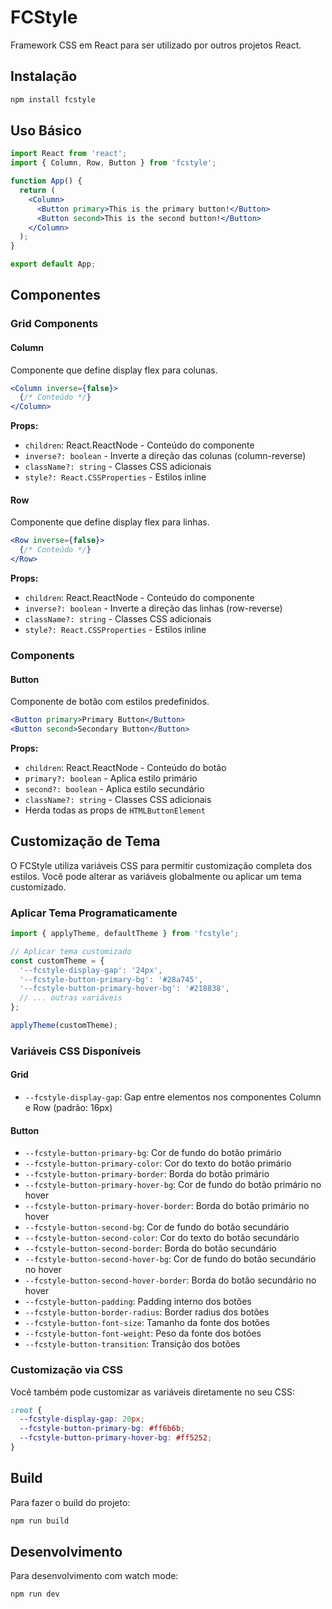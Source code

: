 # FCStyle

Framework CSS em React para ser utilizado por outros projetos React.

## Instalação

```bash
npm install fcstyle
```

## Uso Básico

```jsx
import React from 'react';
import { Column, Row, Button } from 'fcstyle';

function App() {
  return (
    <Column>
      <Button primary>This is the primary button!</Button>
      <Button second>This is the second button!</Button>
    </Column>
  );
}

export default App;
```

## Componentes

### Grid Components

#### Column
Componente que define display flex para colunas.

```jsx
<Column inverse={false}>
  {/* Conteúdo */}
</Column>
```

**Props:**
- `children`: React.ReactNode - Conteúdo do componente
- `inverse?: boolean` - Inverte a direção das colunas (column-reverse)
- `className?: string` - Classes CSS adicionais
- `style?: React.CSSProperties` - Estilos inline

#### Row
Componente que define display flex para linhas.

```jsx
<Row inverse={false}>
  {/* Conteúdo */}
</Row>
```

**Props:**
- `children`: React.ReactNode - Conteúdo do componente
- `inverse?: boolean` - Inverte a direção das linhas (row-reverse)
- `className?: string` - Classes CSS adicionais
- `style?: React.CSSProperties` - Estilos inline

### Components

#### Button
Componente de botão com estilos predefinidos.

```jsx
<Button primary>Primary Button</Button>
<Button second>Secondary Button</Button>
```

**Props:**
- `children`: React.ReactNode - Conteúdo do botão
- `primary?: boolean` - Aplica estilo primário
- `second?: boolean` - Aplica estilo secundário
- `className?: string` - Classes CSS adicionais
- Herda todas as props de `HTMLButtonElement`

## Customização de Tema

O FCStyle utiliza variáveis CSS para permitir customização completa dos estilos. Você pode alterar as variáveis globalmente ou aplicar um tema customizado.

### Aplicar Tema Programaticamente

```jsx
import { applyTheme, defaultTheme } from 'fcstyle';

// Aplicar tema customizado
const customTheme = {
  '--fcstyle-display-gap': '24px',
  '--fcstyle-button-primary-bg': '#28a745',
  '--fcstyle-button-primary-hover-bg': '#218838',
  // ... outras variáveis
};

applyTheme(customTheme);
```

### Variáveis CSS Disponíveis

#### Grid
- `--fcstyle-display-gap`: Gap entre elementos nos componentes Column e Row (padrão: 16px)

#### Button
- `--fcstyle-button-primary-bg`: Cor de fundo do botão primário
- `--fcstyle-button-primary-color`: Cor do texto do botão primário
- `--fcstyle-button-primary-border`: Borda do botão primário
- `--fcstyle-button-primary-hover-bg`: Cor de fundo do botão primário no hover
- `--fcstyle-button-primary-hover-border`: Borda do botão primário no hover
- `--fcstyle-button-second-bg`: Cor de fundo do botão secundário
- `--fcstyle-button-second-color`: Cor do texto do botão secundário
- `--fcstyle-button-second-border`: Borda do botão secundário
- `--fcstyle-button-second-hover-bg`: Cor de fundo do botão secundário no hover
- `--fcstyle-button-second-hover-border`: Borda do botão secundário no hover
- `--fcstyle-button-padding`: Padding interno dos botões
- `--fcstyle-button-border-radius`: Border radius dos botões
- `--fcstyle-button-font-size`: Tamanho da fonte dos botões
- `--fcstyle-button-font-weight`: Peso da fonte dos botões
- `--fcstyle-button-transition`: Transição dos botões

### Customização via CSS

Você também pode customizar as variáveis diretamente no seu CSS:

```css
:root {
  --fcstyle-display-gap: 20px;
  --fcstyle-button-primary-bg: #ff6b6b;
  --fcstyle-button-primary-hover-bg: #ff5252;
}
```

## Build

Para fazer o build do projeto:

```bash
npm run build
```

## Desenvolvimento

Para desenvolvimento com watch mode:

```bash
npm run dev
```
